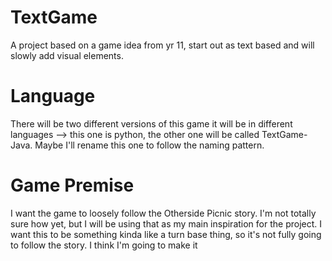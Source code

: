 # TextGame
A project based on a game idea from yr 11, start out as text based and will slowly add visual elements.

# Language
There will be two different versions of this game it will be in different languages --> this one is python, the other one will be called TextGame-Java. 
    Maybe I'll rename this one to follow the naming pattern.

# Game Premise
I want the game to loosely follow the Otherside Picnic story. I'm not totally sure how yet, but I will be using that as my main inspiration for the project. I want this to be something kinda like a turn base thing, so it's not fully going to follow the story. I think I'm going to make it 